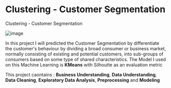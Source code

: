 # Clustering - Customer Segmentation
Clustering - Customer Segmentation

![image](https://user-images.githubusercontent.com/56780448/184586657-8e132492-b142-449c-9147-e5b37376a3e4.png)

In this project I will predicted the Customer Segmentation by differentiate the customer's behaviour by dividing a broad consumer or business market, normally consisting of existing and potential customers, into sub-groups of consumers based on some type of shared characteristics. The Model I used on this Machine Learning is **KMeans** with Silhoutte as an evaluation metric

This project caontains : **Business Understanding**, **Data Understanding**, **Data Cleaning**, **Exploratory Data Analysis**, **Preprocessing** and **Modeling**
